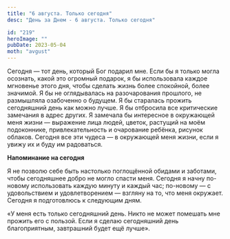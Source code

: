 ```yaml
---
title: "6 августа. Только сегодня"
desc: "День за Днем - 6 августа. Только сегодня"

id: "219"
heroImage: ""
pubDate: 2023-05-04
moth: "avgust"
---
```


Сегодня — тот день, который Бог подарил мне. Если бы я только могла осознать,
какой это огромный подарок, я бы использовала каждое мгновенье этого дня,
чтобы сделать жизнь более спокойной, более значимой. Я бы не оглядывалась на
разочарования прошлого, не размышляла озабоченно о будущем. Я бы старалась
прожить сегодняшний день как можно лучше. Я бы отбросила все критические
замечания в адрес других. Я замечала бы интересное в окружающей меня жизни —
выражение лица людей, цветок, растущий на моём подоконнике, привлекательность
и очарование ребёнка, рисунок облаков. Сегодня все эти чудеса — в окружающей
меня жизни, если я увижу их и буду им радоваться.

**Напоминание на сегодня**

Я не позволю себе быть настолько поглощённой обидами и заботами, чтобы
сегодняшнее добро не могло спасти меня. Сегодня я начну по-новому использовать
каждую минуту и каждый час; по-новому — с удовольствием и удовлетворением —
взгляну на то, что меня окружает. Сегодня я подготовлюсь к следующим дням.

«У меня есть только сегодняшний день. Никто не может помешать мне прожить его
с пользой. Если я сделаю сегодняшний день благоприятным, завтрашний будет ещё
лучше».
